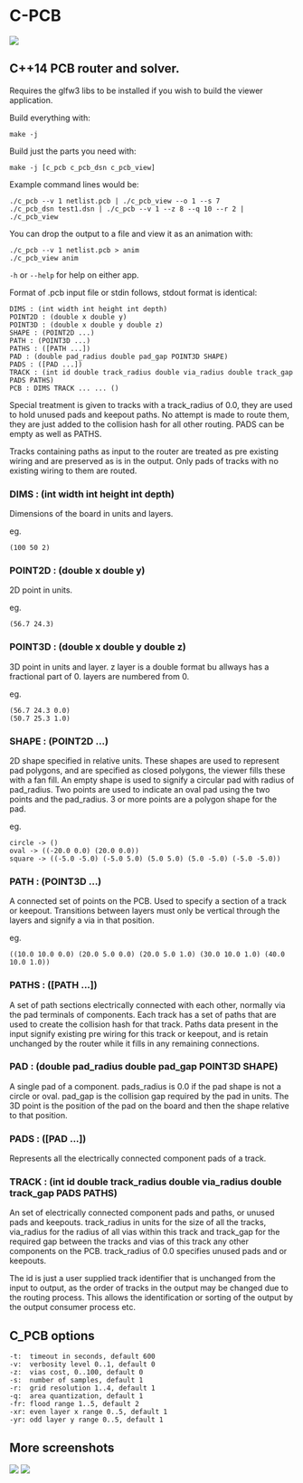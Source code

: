 # C-PCB

![](./test3.png)

## C++14 PCB router and solver.

Requires the glfw3 libs to be installed if you wish to build the viewer
application.

Build everything with:

```
make -j
```

Build just the parts you need with:

```
make -j [c_pcb c_pcb_dsn c_pcb_view]
```

Example command lines would be:

```
./c_pcb --v 1 netlist.pcb | ./c_pcb_view --o 1 --s 7
./c_pcb_dsn test1.dsn | ./c_pcb --v 1 --z 8 --q 10 --r 2 | ./c_pcb_view
```

You can drop the output to a file and view it as an animation with:

```
./c_pcb --v 1 netlist.pcb > anim
./c_pcb_view anim
```

`-h` or `--help` for help on either app.

Format of .pcb input file or stdin follows, stdout format is identical:

```
DIMS : (int width int height int depth)
POINT2D : (double x double y)
POINT3D : (double x double y double z)
SHAPE : (POINT2D ...)
PATH : (POINT3D ...)
PATHS : ([PATH ...])
PAD : (double pad_radius double pad_gap POINT3D SHAPE)
PADS : ([PAD ...])
TRACK : (int id double track_radius double via_radius double track_gap PADS PATHS)
PCB : DIMS TRACK ... ... ()
```

Special treatment is given to tracks with a track_radius of 0.0, they are used
to hold unused pads and keepout paths. No attempt is made to route them, they
are just added to the collision hash for all other routing. PADS can be empty
as well as PATHS.

Tracks containing paths as input to the router are treated as pre existing
wiring and are preserved as is in the output. Only pads of tracks with no
existing wiring to them are routed.

### DIMS : (int width int height int depth)

Dimensions of the board in units and layers.

eg.

```
(100 50 2)
```

### POINT2D : (double x double y)

2D point in units.

eg.

```
(56.7 24.3)
```

### POINT3D : (double x double y double z)

3D point in units and layer. z layer is a double format bu allways has a
fractional part of 0. layers are numbered from 0.

eg.

```
(56.7 24.3 0.0)
(50.7 25.3 1.0)
```

### SHAPE : (POINT2D ...)

2D shape specified in relative units. These shapes are used to represent pad
polygons, and are specified as closed polygons, the viewer fills these with a
fan fill. An empty shape is used to signify a circular pad with radius of
pad_radius. Two points are used to indicate an oval pad using the two points
and the pad_radius. 3 or more points are a polygon shape for the pad.

eg.

```
circle -> ()
oval -> ((-20.0 0.0) (20.0 0.0))
square -> ((-5.0 -5.0) (-5.0 5.0) (5.0 5.0) (5.0 -5.0) (-5.0 -5.0))
```

### PATH : (POINT3D ...)

A connected set of points on the PCB. Used to specify a section of a track or
keepout. Transitions between layers must only be vertical through the layers
and signify a via in that position.

eg.

```
((10.0 10.0 0.0) (20.0 5.0 0.0) (20.0 5.0 1.0) (30.0 10.0 1.0) (40.0 10.0 1.0))
```

### PATHS : ([PATH ...])

A set of path sections electrically connected with each other, normally via the
pad terminals of components. Each track has a set of paths that are used to
create the collision hash for that track. Paths data present in the input
signify existing pre wiring for this track or keepout, and is retain unchanged
by the router while it fills in any remaining connections.

### PAD : (double pad_radius double pad_gap POINT3D SHAPE)

A single pad of a component. pads_radius is 0.0 if the pad shape is not a
circle or oval. pad_gap is the collision gap required by the pad in units. The
3D point is the position of the pad on the board and then the shape relative to
that position.

### PADS : ([PAD ...])

Represents all the electrically connected component pads of a track.

### TRACK : (int id double track_radius double via_radius double track_gap PADS PATHS)

An set of electrically connected component pads and paths, or unused pads and
keepouts. track_radius in units for the size of all the tracks, via_radius for
the radius of all vias within this track and track_gap for the required gap
between the tracks and vias of this track any other components on the PCB.
track_radius of 0.0 specifies unused pads and or keepouts.

The id is just a user supplied track identifier that is unchanged from the
input to output, as the order of tracks in the output may be changed due to the
routing process. This allows the identification or sorting of the output by the
output consumer process etc.

## C_PCB options

```
-t:  timeout in seconds, default 600
-v:  verbosity level 0..1, default 0
-z:  vias cost, 0..100, default 0
-s:  number of samples, default 1
-r:  grid resolution 1..4, default 1
-q:  area quantization, default 1
-fr: flood range 1..5, default 2
-xr: even layer x range 0..5, default 1
-yr: odd layer y range 0..5, default 1
```

## More screenshots
![](./test5.png)
![](./test1.png)

